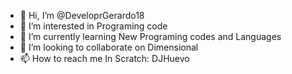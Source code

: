 - 👋 Hi, I’m @DeveloprGerardo18
- 👀 I’m interested in Programing code
- 🌱 I’m currently learning New Programing codes and Languages
- 💞️ I’m looking to collaborate on Dimensional
- 📫 How to reach me In Scratch: DJHuevo

<!---
DeveloprGerardo18/DeveloprGerardo18 is a ✨ special ✨ repository because its `README.md` (this file) appears on your GitHub profile.
You can click the Preview link to take a look at your changes.
--->
